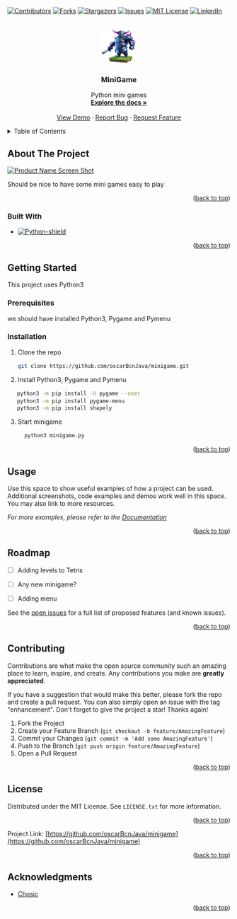 <!-- Thanks to https://github.com/othneildrew/Best-README-Template -->



<!-- PROJECT SHIELDS -->
<!--
*** I'm using markdown "reference style" links for readability.
*** Reference links are enclosed in brackets [ ] instead of parentheses ( ).
*** See the bottom of this document for the declaration of the reference variables
*** for contributors-url, forks-url, etc. This is an optional, concise syntax you may use.
*** https://www.markdownguide.org/basic-syntax/#reference-style-links
-->
[![Contributors][contributors-shield]][contributors-url]
[![Forks][forks-shield]][forks-url]
[![Stargazers][stars-shield]][stars-url]
[![Issues][issues-shield]][issues-url]
[![MIT License][license-shield]][license-url]
[![LinkedIn][linkedin-shield]][linkedin-url]



<!-- PROJECT LOGO -->
<br />
<div align="center">
  <a href="https://github.com/oscarBcnJava/minigame">
    <img src="logo.png" alt="Logo" width="80" height="80">
  </a>

<h3 align="center">MiniGame</h3>

  <p align="center">
    Python mini games
    <br />
    <a href="https://github.com/oscarBcnJava/minigame"><strong>Explore the docs »</strong></a>
    <br />
    <br />
    <a href="https://github.com/oscarBcnJava/minigame">View Demo</a>
    ·
    <a href="https://github.com/oscarBcnJava/minigame/issues">Report Bug</a>
    ·
    <a href="https://github.com/oscarBcnJava/minigame/issues">Request Feature</a>
  </p>
</div>



<!-- TABLE OF CONTENTS -->
<details>
  <summary>Table of Contents</summary>
  <ol>
    <li>
      <a href="#about-the-project">About The Project</a>
      <ul>
        <li><a href="#built-with">Built With</a></li>
      </ul>
    </li>
    <li>
      <a href="#getting-started">Getting Started</a>
      <ul>
        <li><a href="#prerequisites">Prerequisites</a></li>
        <li><a href="#installation">Installation</a></li>
      </ul>
    </li>
    <li><a href="#usage">Usage</a></li>
    <li><a href="#roadmap">Roadmap</a></li>
    <li><a href="#contributing">Contributing</a></li>
    <li><a href="#license">License</a></li>
    <li><a href="#contact">Contact</a></li>
    <li><a href="#acknowledgments">Acknowledgments</a></li>
  </ol>
</details>



<!-- ABOUT THE PROJECT -->
## About The Project

[![Product Name Screen Shot][product-screenshot]](https://example.com)

Should be nice to have some mini games easy to play

<p align="right">(<a href="#readme-top">back to top</a>)</p>



### Built With

* [![Python-shield]][Python-url]

<p align="right">(<a href="#readme-top">back to top</a>)</p>



<!-- GETTING STARTED -->
## Getting Started

This project uses Python3

### Prerequisites

we should have installed Python3, Pygame and Pymenu

### Installation

1. Clone the repo
   ```sh
   git clone https://github.com/oscarBcnJava/minigame.git
   ```
2. Install Python3, Pygame and Pymenu
  ```sh
     python3 -m pip install -U pygame --user
     python3 -m pip install pygame-menu
     python3 -m pip install shapely
   ```


3. Start minigame
   ```sh
     python3 minigame.py
   ```

<p align="right">(<a href="#readme-top">back to top</a>)</p>



<!-- USAGE EXAMPLES -->
## Usage

Use this space to show useful examples of how a project can be used. Additional screenshots, code examples and demos work well in this space. You may also link to more resources.

_For more examples, please refer to the [Documentation](https://example.com)_

<p align="right">(<a href="#readme-top">back to top</a>)</p>



<!-- ROADMAP -->
## Roadmap

- [ ] Adding levels to Tetris
- [ ] Any new minigame?
- [ ] Adding menu


See the [open issues](https://github.com/oscarBcnJava/minigame/issues) for a full list of proposed features (and known issues).

<p align="right">(<a href="#readme-top">back to top</a>)</p>



<!-- CONTRIBUTING -->
## Contributing

Contributions are what make the open source community such an amazing place to learn, inspire, and create. Any contributions you make are **greatly appreciated**.

If you have a suggestion that would make this better, please fork the repo and create a pull request. You can also simply open an issue with the tag "enhancement".
Don't forget to give the project a star! Thanks again!

1. Fork the Project
2. Create your Feature Branch (`git checkout -b feature/AmazingFeature`)
3. Commit your Changes (`git commit -m 'Add some AmazingFeature'`)
4. Push to the Branch (`git push origin feature/AmazingFeature`)
5. Open a Pull Request

<p align="right">(<a href="#readme-top">back to top</a>)</p>



<!-- LICENSE -->
## License

Distributed under the MIT License. See `LICENSE.txt` for more information.

<p align="right">(<a href="#readme-top">back to top</a>)</p>





Project Link: [https://github.com/oscarBcnJava/minigame](https://github.com/oscarBcnJava/minigame)

<p align="right">(<a href="#readme-top">back to top</a>)</p>



<!-- ACKNOWLEDGMENTS -->
## Acknowledgments

* [Chosic](https://www.chosic.com/)


<p align="right">(<a href="#readme-top">back to top</a>)</p>



<!-- MARKDOWN LINKS & IMAGES -->
<!-- https://www.markdownguide.org/basic-syntax/#reference-style-links -->
[contributors-shield]: https://img.shields.io/github/contributors/oscarBcnJava/minigame.svg?style=for-the-badge
[contributors-url]: https://github.com/oscarBcnJava/minigame/graphs/contributors
[forks-shield]: https://img.shields.io/github/forks/oscarBcnJava/minigame.svg?style=for-the-badge
[forks-url]: https://github.com/oscarBcnJava/minigame/network/members
[stars-shield]: https://img.shields.io/github/stars/oscarBcnJava/minigame.svg?style=for-the-badge
[stars-url]: https://github.com/oscarBcnJava/minigame/stargazers
[issues-shield]: https://img.shields.io/github/issues/oscarBcnJava/minigame.svg?style=for-the-badge
[issues-url]: https://github.com/oscarBcnJava/minigame/issues
[license-shield]: https://img.shields.io/github/license/oscarBcnJava/minigame.svg?style=for-the-badge
[license-url]: https://github.com/oscarBcnJava/minigame/blob/master/LICENSE.txt
[linkedin-shield]: https://img.shields.io/badge/-LinkedIn-black.svg?style=for-the-badge&logo=linkedin&colorB=555
[linkedin-url]: https://linkedin.com/in/linkedin_username
[product-screenshot]: images/screenshot.png

[Python-shield]: https://img.shields.io/badge/python-3670A0?style=for-the-badge&logo=python&logoColor=ffdd54
[Python-url]: https://www.python.org/
